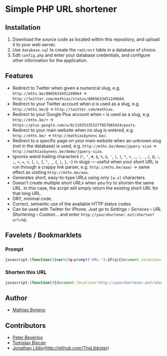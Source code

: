 # Simple PHP URL shortener

## Installation

1. Download the source code as located within this repository, and upload it to your web server.
2. Use `database.sql` to create the `redirect` table in a database of choice.
3. Edit `config.php` and enter your database credentials, and configure other information for the application.

## Features

* Redirect to Twitter when given a numerical slug, e.g. `http://mths.be/8065633451249664` → `http://twitter.com/mathias/status/8065633451249664`.
* Redirect to your Twitter account when `@` is used as a slug, e.g. `http://mths.be/@` → `http://twitter.com/mathias`.
* Redirect to your Google Plus account when `+` is used as a slug, e.g. `http://mths.be/+` → `https://plus.google.com/u/0/116553353277057965424/posts`.
* Redirect to your main website when no slug is entered, e.g. `http://mths.be/` → `http://mathiasbynens.be/`.
* Redirect to a specific page on your main website when an unknown slug (not in the database) is used, e.g. `http://mths.be/demo/jquery-size` → `http://mathiasbynens.be/demo/jquery-size`.
* Ignores weird trailing characters (`!`, `"`, `#`, `$`, `%`, `&`, `'`, `(`, `)`, `*`, `+`, `,`, `-`, `.`, `/`, `@`, `:`, `;`, `<`, `=`, `>`, `[`, `\`, `]`, `^`, `_`, `{`, `|`, `}`, `~`) in slugs — useful when your short URL is run through a crappy link parser, e.g. `http://mths.be/aaa)` → same effect as visiting `http://mths.be/aaa`.
* Generates short, easy-to-type URLs using only `[a-z]` characters.
* Doesn’t create multiple short URLs when you try to shorten the same URL. In this case, the script will simply return the existing short URL for that long URL.
* DRY, minimal code.
* Correct, semantic use of the available HTTP status codes.
* Can be used with Twitter for iPhone. Just go to _Settings_ › _Services_ › _URL Shortening_ › _Custom…_ and enter `http://yourshortener.ext/shorten?url=%@`.

## Favelets / Bookmarklets

### Prompt

``` js
javascript:(function(){var%20q=prompt('URL:');if(q){document.location='http://yourshortener.ext/shorten?url='+encodeURIComponent(q)}}());
```

### Shorten this URL

``` js
javascript:(function(){document.location='http://yourshortener.ext/shorten?url='+encodeURIComponent(location.href)}());
````

## Author

* [Mathias Bynens](http://mathiasbynens.be/)

## Contributors

* [Peter Beverloo](http://peter.sh/)
* [Tomislav Biscan](https://github.com/B-Scan)
* [Jonathan Libby](http://www.thelibbster.com)(http://github.com/TheLibbster)